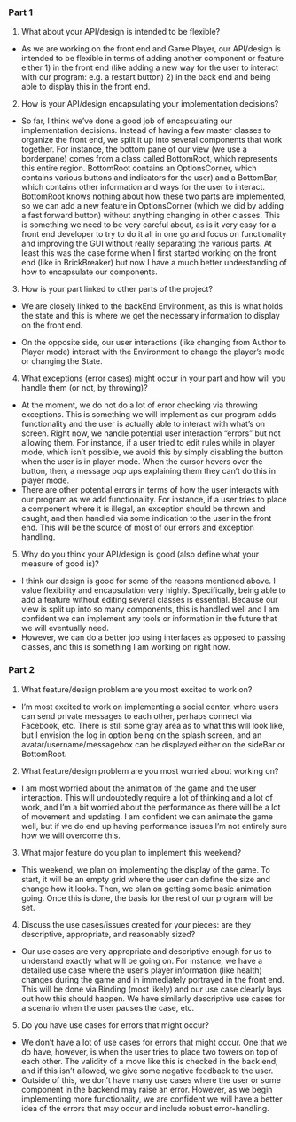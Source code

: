 ### Part 1
1. What about your API/design is intended to be flexible?

* As we are working on the front end and Game Player, our API/design is intended to be flexible in terms of adding another component or feature either 1) in the front end (like adding a new way for the user to interact with our program: e.g. a restart button) 2) in the back end and being able to display this in the front end. 


2. How is your API/design encapsulating your implementation decisions?

* So far, I think we’ve done a good job of encapsulating our implementation decisions. Instead of having a few master classes to organize the front end, we split it up into several components that work together. For instance, the bottom pane of our view (we use a borderpane) comes from a class called BottomRoot, which represents this entire region. BottomRoot contains an OptionsCorner, which contains various buttons and indicators for the user) and a BottomBar, which contains other information and ways for the user to interact. BottomRoot knows nothing about how these two parts are implemented, so we can add a new feature in OptionsCorner (which we did by adding a fast forward button) without anything changing in other classes. 
This is something we need to be very careful about, as is it very easy for a front end developer to try to do it all in one go and focus on functionality and improving the GUI without really separating the various parts. At least this was the case forme when I first started working on the front end (like in BrickBreaker) but now I have a much better understanding of how to encapsulate our components.

3. How is your part linked to other parts of the project?
* We are closely linked to the backEnd Environment, as this is what holds the state and this is where we get the necessary information to display on the front end.

* On the opposite side, our user interactions (like changing from Author to Player mode) interact with the Environment to change the player’s mode or changing the State. 
4. What exceptions (error cases) might occur in your part and how will you handle them (or not, by throwing)?

* At the moment, we do not do a lot of error checking via throwing exceptions. This is something we will implement as our program adds functionality and the user is actually able to interact with what’s on screen. Right now, we handle potential user interaction “errors” but not allowing them. For instance, if a user tried to edit rules while in player mode, which isn’t possible, we avoid this by simply disabling the button when the user is in player mode. When the cursor hovers over the button, then, a message pop ups explaining them they can’t do this in player mode.
* There are other potential errors in terms of how the user interacts with our program as we add functionality. For instance, if a user tries to place a component where it is illegal, an exception should be thrown and caught, and then handled via some indication to the user in the front end. This will be the source of most of our errors and exception handling.
5. Why do you think your API/design is good (also define what your measure of good is)?
* I think our design is good for some of the reasons mentioned above. I value flexibility and encapsulation very highly. Specifically, being able to add a feature without editing several classes is essential. Because our view is split up into so many components, this is handled well and I am confident we can implement any tools or information in the future that we will eventually need.
* However, we can do a better job using interfaces as opposed to passing classes, and this is something I am working on right now.


### Part 2

1. What feature/design problem are you most excited to work on?
* I’m most excited to work on implementing a social center, where users can send private messages to each other, perhaps connect via Facebook, etc. There is still some gray area as to what this will look like, but I envision the log in option being on the splash screen, and an avatar/username/messagebox can be displayed either on the sideBar or BottomRoot.
2. What feature/design problem are you most worried about working on?
* I am most worried about the animation of the game and the user interaction. This will undoubtedly require a lot of thinking and a lot of work, and I’m a bit worried about the performance as there will be a lot of movement and updating. I am confident we can animate the game well, but if we do end up having performance issues I’m not entirely sure how we will overcome this.

3. What major feature do you plan to implement this weekend?
* This weekend, we plan on implementing the display of the game. To start, it will be an empty grid where the user can define the size and change how it looks. Then, we plan on getting some basic animation going. Once this is done, the basis for the rest of our program will be set.
4. Discuss the use cases/issues created for your pieces: are they descriptive, appropriate, and reasonably sized?
* Our use cases are very appropriate and descriptive enough for us to understand exactly what will be going on. For instance, we have a detailed use case where the user’s player information (like health) changes during the game and in immediately portrayed in the front end. This will be done via Binding (most likely) and our use case clearly lays out how this should happen. We have similarly descriptive use cases for a scenario when the user pauses the case, etc.

5. Do you have use cases for errors that might occur?

* We don’t have a lot of use cases for errors that might occur. One that we do have, however, is when the user tries to place two towers on top of each other. The validity of a move like this is checked in the back end, and if this isn’t allowed, we give some negative feedback to the user.
* Outside of this, we don’t have many use cases where the user or some component in the backend may raise an error. However, as we begin implementing more functionality, we are confident we will have a better idea of the errors that may occur and include robust error-handling.
